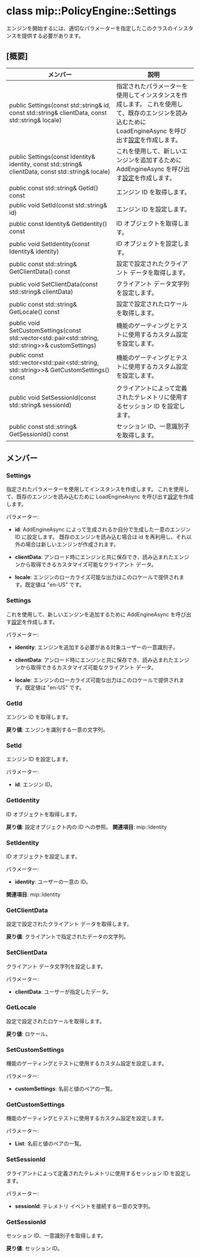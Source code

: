 # <a name="class-mippolicyenginesettings"></a>class mip::PolicyEngine::Settings 
エンジンを開始するには、適切なパラメーターを指定したこのクラスのインスタンスを提供する必要があります。
  
## <a name="summary"></a>[概要]
 メンバー                        | 説明                                
--------------------------------|---------------------------------------------
 public Settings(const std::string& id, const std::string& clientData, const std::string& locale)  |  指定されたパラメーターを使用してインスタンスを作成します。 これを使用して、既存のエンジンを読み込むために LoadEngineAsync を呼び出す[設定](class_mip_policyengine_settings.md)を作成します。
 public Settings(const Identity& identity, const std::string& clientData, const std::string& locale)  |  これを使用して、新しいエンジンを追加するために AddEngineAsync を呼び出す[設定](class_mip_policyengine_settings.md)を作成します。
 public const std::string& GetId() const  |  エンジン ID を取得します。
 public void SetId(const std::string& id)  |  エンジン ID を設定します。
 public const Identity& GetIdentity() const  |  ID オブジェクトを取得します。
 public void SetIdentity(const Identity& identity)  |  ID オブジェクトを設定します。
 public const std::string& GetClientData() const  |  設定で設定されたクライアント データを取得します。
 public void SetClientData(const std::string& clientData)  |  クライアント データ文字列を設定します。
 public const std::string& GetLocale() const  |  設定で設定されたロケールを取得します。
public void SetCustomSettings(const std::vector<std::pair<std::string, std::string>>& customSettings)  |  機能のゲーティングとテストに使用するカスタム設定を設定します。
public const std::vector<std::pair<std::string, std::string>>& GetCustomSettings() const  |  機能のゲーティングとテストに使用するカスタム設定を設定します。
 public void SetSessionId(const std::string& sessionId)  |  クライアントによって定義されたテレメトリに使用するセッション ID を設定します。
 public const std::string& GetSessionId() const  |  セッション ID、一意識別子を取得します。
  
## <a name="members"></a>メンバー
  
### <a name="settings"></a>Settings
指定されたパラメーターを使用してインスタンスを作成します。 これを使用して、既存のエンジンを読み込むために LoadEngineAsync を呼び出す[設定](class_mip_policyengine_settings.md)を作成します。

パラメーター:  
* **id**: AddEngineAsync によって生成されるか自分で生成した一意のエンジン ID に設定します。 既存のエンジンを読み込む場合は id を再利用し、それ以外の場合は新しいエンジンが作成されます。 


* **clientData**: アンロード時にエンジンと共に保存でき、読み込まれたエンジンから取得できるカスタマイズ可能なクライアント データ。 


* **locale**: エンジンのローカライズ可能な出力はこのロケールで提供されます。既定値は "en-US" です。


  
### <a name="settings"></a>Settings
これを使用して、新しいエンジンを追加するために AddEngineAsync を呼び出す[設定](class_mip_policyengine_settings.md)を作成します。

パラメーター:  
* **identity**: エンジンを追加する必要がある対象ユーザーの一意識別子。 


* **clientData**: アンロード時にエンジンと共に保存でき、読み込まれたエンジンから取得できるカスタマイズ可能なクライアント データ。 


* **locale**: エンジンのローカライズ可能な出力はこのロケールで提供されます。既定値は "en-US" です。


  
### <a name="getid"></a>GetId
エンジン ID を取得します。

  
**戻り値**: エンジンを識別する一意の文字列。
  
### <a name="setid"></a>SetId
エンジン ID を設定します。

パラメーター:  
* **id**: エンジン ID。


  
### <a name="getidentity"></a>GetIdentity
ID オブジェクトを取得します。

  
**戻り値**: 設定オブジェクト内の ID への参照。 
**関連項目**: mip::Identity
  
### <a name="setidentity"></a>SetIdentity
ID オブジェクトを設定します。

パラメーター:  
* **identity**: ユーザーの一意の ID。 


**関連項目**: mip::Identity
  
### <a name="getclientdata"></a>GetClientData
設定で設定されたクライアント データを取得します。

  
**戻り値**: クライアントで指定されたデータの文字列。
  
### <a name="setclientdata"></a>SetClientData
クライアント データ文字列を設定します。

パラメーター:  
* **clientData**: ユーザーが指定したデータ。


  
### <a name="getlocale"></a>GetLocale
設定で設定されたロケールを取得します。

  
**戻り値**: ロケール。
  
### <a name="setcustomsettings"></a>SetCustomSettings
機能のゲーティングとテストに使用するカスタム設定を設定します。

パラメーター:  
* **customSettings**: 名前と値のペアの一覧。


  
### <a name="getcustomsettings"></a>GetCustomSettings
機能のゲーティングとテストに使用するカスタム設定を設定します。

パラメーター:  
* **List**: 名前と値のペアの一覧。


  
### <a name="setsessionid"></a>SetSessionId
クライアントによって定義されたテレメトリに使用するセッション ID を設定します。

パラメーター:  
* **sessionId**: テレメトリ イベントを接続する一意の文字列。


  
### <a name="getsessionid"></a>GetSessionId
セッション ID、一意識別子を取得します。

  
**戻り値**: セッション ID。